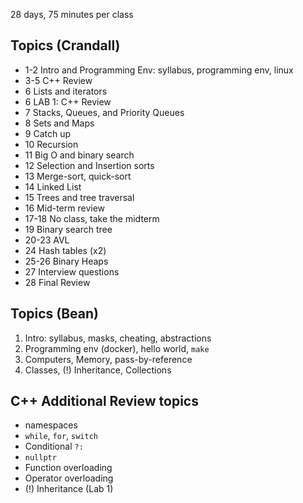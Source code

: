 28 days, 75 minutes per class

## Topics (Crandall)
- 1-2 Intro and Programming Env: syllabus, programming env, linux
- 3-5 C++ Review
- 6 Lists and iterators 
- 6 LAB 1: C++ Review
- 7 Stacks, Queues, and Priority Queues
- 8 Sets and Maps
- 9 Catch up
- 10 Recursion
- 11 Big O and binary search
- 12 Selection and Insertion sorts
- 13 Merge-sort, quick-sort
- 14 Linked List
- 15 Trees and tree traversal
- 16 Mid-term review
- 17-18 No class, take the midterm
- 19 Binary search tree
- 20-23 AVL
- 24 Hash tables (x2)
- 25-26 Binary Heaps
- 27 Interview questions
- 28 Final Review

## Topics (Bean)
1. Intro: syllabus, masks, cheating, abstractions
2. Programming env (docker), hello world, `make`
3. Computers, Memory, pass-by-reference
4. Classes, (!) Inheritance, Collections

## C++ Additional Review topics
- namespaces
- `while`, `for`, `switch`
- Conditional `?:`
- `nullptr`
- Function overloading
- Operator overloading
- (!) Inheritance (Lab 1)


